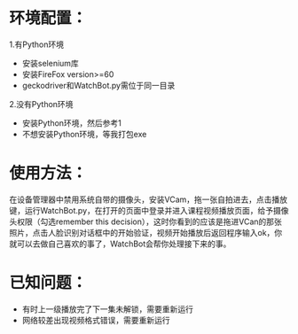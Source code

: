 # 环境配置：
1.有Python环境
* 安装selenium库
* 安装FireFox version>=60
* geckodriver和WatchBot.py需位于同一目录

2.没有Python环境
* 安装Python环境，然后参考1
* 不想安装Python环境，等我打包exe

# 使用方法：
在设备管理器中禁用系统自带的摄像头，安装VCam，拖一张自拍进去，点击播放键，运行WatchBot.py，在打开的页面中登录并进入课程视频播放页面，给予摄像头权限（勾选remember this decision），这时你看到的应该是拖进VCan的那张照片，点击人脸识别对话框中的开始验证，视频开始播放后返回程序输入ok，你就可以去做自己喜欢的事了，WatchBot会帮你处理接下来的事。

# 已知问题：
* 有时上一级播放完了下一集未解锁，需要重新运行
* 网络较差出现视频格式错误，需要重新运行